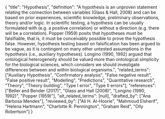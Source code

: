 {
    "title": "Hypothesis",
    "definition": "A hypothesis is an unproven statement relating the connection between variables (Glass & Hall, 2008) and can be based on prior experiences, scientific knowledge, preliminary observations, theory and/or logic. In scientific testing, a hypothesis can be usually formulated with (e.g. a positive correlation) or without a direction (e.g. there will be a correlation). Popper (1959) posits that hypotheses must be falsifiable, that is, it must be conceivably possible to prove the hypothesis false. However, hypothesis testing based on falsification has been argued to be vague, as it is contingent on many other untested assumptions in the hypothesis (i.e., auxiliary hypotheses). Longino (1990, 1992) argued that ontological heterogeneity should be valued more than ontological simplicity for the biological sciences, which considers we should investigate differences between and within biological organisms.",
    "related_terms": ["Auxiliary Hypothesis", "Confirmatory analysis", "False negative result", "False positive result", "Modelling", "Predictions", "Quantitative research", "Theory", "Theory building", "Type I error", "Type II errors"],
    "references": ["Beller and Bender (2017)", "Glass and Hall (2008)", "Longino (1990, 1992)", "Popper (1959)"],
    "alt_related_terms": [null],
    "drafted_by": ["Ana Barbosa Mendes"],
    "reviewed_by": ["Ali H. Al-Hoorie", "Mahmoud Elsherif", "Helena Hartmann", "Charlotte R. Pennington", "Graham Reid", "Olly Robertson"]
  }
